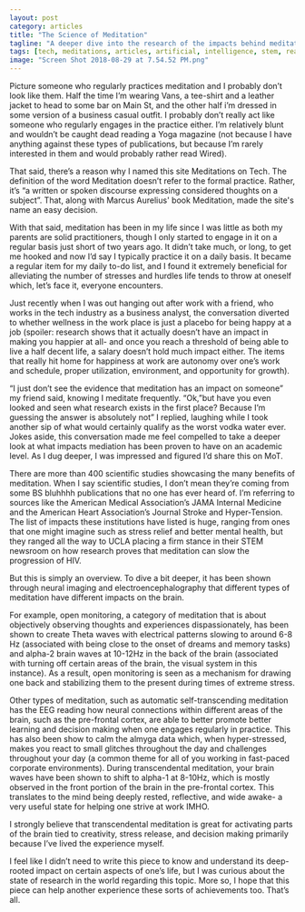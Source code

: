 ```yaml
---
layout: post
category: articles
title: "The Science of Meditation"
tagline: "A deeper dive into the research of the impacts behind meditation"
tags: [tech, meditations, articles, artificial, intelligence, stem, reasearch, well-being, meditate]
image: "Screen Shot 2018-08-29 at 7.54.52 PM.png"
---
```


Picture someone who regularly practices meditation and I probably don’t look like them. Half the time I’m wearing Vans, a tee-shirt and a leather jacket to head to some bar on Main St, and the other half i’m dressed in some version of a business casual outfit. I probably don’t really act like someone who regularly engages in the practice either. I’m relatively blunt and wouldn’t be caught dead reading a Yoga magazine (not because I have anything against these types of publications, but because I’m rarely interested in them and would probably rather read Wired).

That said, there’s a reason why I named this site Meditations on Tech. The definition of the word Meditation doesn’t refer to the formal practice. Rather, it’s “a written or spoken discourse expressing considered thoughts on a subject”. That, along with Marcus Aurelius' book Meditation, made the site's name an easy decision.

With that said, meditation has been in my life since I was little as both my parents are solid practitioners, though I only started to engage in it on a regular basis just short of two years ago. It didn’t take much, or long, to get me hooked and now I’d say I typically practice it on a daily basis. It became a regular item for my daily to-do list, and I found it extremely beneficial for alleviating the number of stresses and hurdles life tends to throw at oneself which, let’s face it, everyone encounters.

Just recently when I was out hanging out after work with a friend, who works in the tech industry as a business analyst, the conversation diverted to whether wellness in the work place is just a placebo for being happy at a job (spoiler: research shows that it actually doesn’t have an impact in making you happier at all- and once you reach a threshold of being able to live a half decent life, a salary doesn’t hold much impact either. The items that really hit home for happiness at work are autonomy over one’s work and schedule, proper utilization, environment, and opportunity for growth).

“I just don’t see the evidence that meditation has an impact on someone” my friend said, knowing I meditate frequently. “Ok,”but have you even looked and seen what research exists in the first place? Because I’m guessing the answer is absolutely not” I replied, laughing while I took another sip of what would certainly qualify as the worst vodka water ever. Jokes aside, this conversation made me feel compelled to take a deeper look at what impacts mediation has been proven to have on an academic level. As I dug deeper, I was impressed and figured I’d share this on MoT.

There are more than 400 scientific studies showcasing the many benefits of meditation. When I say scientific studies, I don’t mean they’re coming from some BS bluhhhh publications that no one has ever heard of. I’m referring to sources like the American Medical Association’s JAMA Internal Medicine and the American Heart Association’s Journal Stroke and Hyper-Tension. The list of impacts these institutions have listed is huge, ranging from ones that one might imagine such as stress relief and better mental health, but they ranged all the way to UCLA placing a firm stance in their STEM newsroom on how research proves that meditation can slow the progression of HIV.

But this is simply an overview. To dive a bit deeper, it has been shown through neural imaging and electroencephalography that different types of meditation have different impacts on the brain.

 For example, open monitoring, a category of meditation that is about objectively observing thoughts and experiences dispassionately, has been shown to create Theta waves with electrical patterns slowing to around 6-8 Hz (associated with being close to the onset of dreams and memory tasks) and alpha-2 brain waves at 10-12Hz in the back of the brain (associated with turning off certain areas of the brain, the visual system in this instance). As a result, open monitoring is seen as a mechanism for drawing one back and stabilizing them to the present during times of extreme stress.

Other types of meditation, such as automatic self-transcending meditation has the EEG reading how neural connections within different areas of the brain, such as the pre-frontal cortex, are able to better promote better learning and decision making when one engages regularly in practice. This has also been show to calm the almyga data which, when hyper-stressed, makes you react to small glitches throughout the day and challenges throughout your day (a common theme for all of you working in fast-paced corporate environments). During transcendental meditation, your brain waves have been shown to shift to alpha-1 at 8-10Hz, which is mostly observed in the front portion of the brain in the pre-frontal cortex. This translates to the mind being deeply rested, reflective, and wide awake- a very useful state for helping one strive at work IMHO.

I strongly believe that transcendental meditation is great for activating parts of the brain tied to creativity, stress release, and decision making primarily because I’ve lived the experience myself. 

I feel like I didn’t need to write this piece to know and understand its deep-rooted impact on certain aspects of one’s life, but I was curious about the state of research in the world regarding this topic. More so, I hope that this piece can help another experience these sorts of achievements too. That’s all. 

